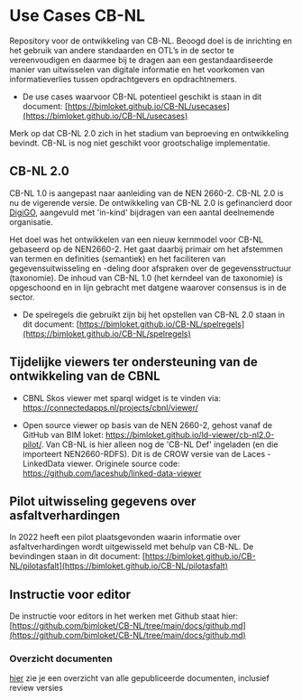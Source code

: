 # Use Cases CB-NL

Repository voor de ontwikkeling van CB-NL. Beoogd doel is de inrichting en het gebruik van andere standaarden en OTL’s in de sector te vereenvoudigen en daarmee bij te dragen aan een gestandaardiseerde manier van uitwisselen van digitale informatie en het voorkomen van informatieverlies tussen opdrachtgevers en opdrachtnemers.

* De use cases waarvoor CB-NL potentieel geschikt is staan in dit document: [https://bimloket.github.io/CB-NL/usecases](https://bimloket.github.io/CB-NL/usecases)

Merk op dat CB-NL 2.0 zich in het stadium van beproeving en ontwikkeling bevindt. CB-NL is nog niet geschikt voor grootschalige implementatie.

## CB-NL 2.0

CB-NL 1.0 is aangepast naar aanleiding van de NEN 2660-2. CB-NL 2.0 is nu de vigerende versie. De ontwikkeling van CB-NL 2.0 is gefinancierd door [DigiGO](https://www.digigo.nu/), aangevuld met 'in-kind' bijdragen van een aantal deelnemende organisatie.

Het doel was het ontwikkelen van een nieuw kernmodel voor CB-NL gebaseerd op de NEN2660-2. Het gaat daarbij primair om het afstemmen van termen en definities (semantiek) en het faciliteren van gegevensuitwisseling en -deling door afspraken over de gegevensstructuur (taxonomie). De inhoud van CB-NL 1.0 (het kerndeel van de taxonomie) is opgeschoond en in lijn gebracht met datgene waarover consensus is in de sector. 



* De spelregels die gebruikt zijn bij het opstellen van CB-NL 2.0 staan in dit document: [https://bimloket.github.io/CB-NL/spelregels](https://bimloket.github.io/CB-NL/spelregels)

## Tijdelijke viewers ter ondersteuning van de ontwikkeling van de CBNL

* CBNL Skos viewer met sparql widget is te vinden via: https://connectedapps.nl/projects/cbnl/viewer/


* Open source viewer op basis van de NEN 2660-2, gehost vanaf de GitHub van BIM loket:  https://bimloket.github.io/ld-viewer/cb-nl2.0-pilot/. Van CB-NL is hier alleen nog de 'CB-NL Def' ingeladen (en die importeert NEN2660-RDFS). 
Dit is de CROW versie van de Laces - LinkedData viewer. Originele source code: https://github.com/laceshub/linked-data-viewer


## Pilot uitwisseling gegevens over asfaltverhardingen
In 2022 heeft een pilot plaatsgevonden waarin informatie over asfaltverhardingen wordt uitgewisseld met behulp van CB-NL. De bevindingen staan in dit document: [https://bimloket.github.io/CB-NL/pilotasfalt](https://bimloket.github.io/CB-NL/pilotasfalt)


## Instructie voor editor
De instructie voor editors in het werken met Github staat hier: [https://github.com/bimloket/CB-NL/tree/main/docs/github.md](https://github.com/bimloket/CB-NL/tree/main/docs/github.md)


### Overzicht documenten
[hier](https://github.com/bimloket/CB-NL/actions/runs/3369758577) zie je een overzicht van alle gepubliceerde documenten, inclusief review versies

